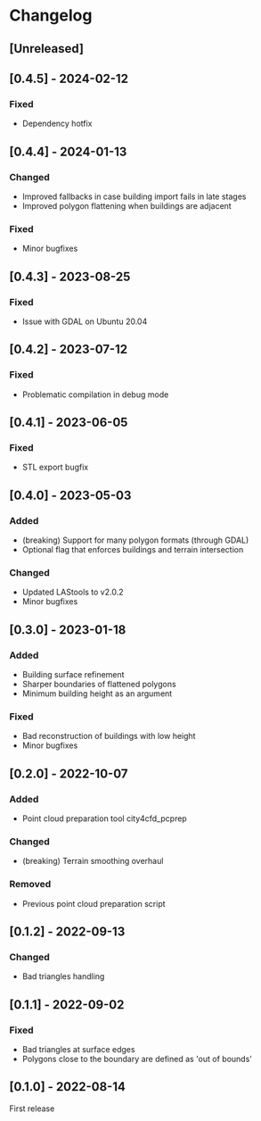 # Changelog

## [Unreleased]

## [0.4.5] - 2024-02-12
### Fixed
- Dependency hotfix

## [0.4.4] - 2024-01-13
### Changed
- Improved fallbacks in case building import fails in late stages
- Improved polygon flattening when buildings are adjacent
### Fixed
- Minor bugfixes

## [0.4.3] - 2023-08-25
### Fixed
- Issue with GDAL on Ubuntu 20.04

## [0.4.2]  - 2023-07-12
### Fixed
- Problematic compilation in debug mode

## [0.4.1]  - 2023-06-05
### Fixed
- STL export bugfix

## [0.4.0] - 2023-05-03
### Added
- (breaking) Support for many polygon formats (through GDAL)
- Optional flag that enforces buildings and terrain intersection
### Changed
- Updated LAStools to v2.0.2
- Minor bugfixes

## [0.3.0] - 2023-01-18
### Added
- Building surface refinement
- Sharper boundaries of flattened polygons
- Minimum building height as an argument
### Fixed
- Bad reconstruction of buildings with low height
- Minor bugfixes

## [0.2.0] - 2022-10-07
### Added
- Point cloud preparation tool city4cfd_pcprep
### Changed
- (breaking) Terrain smoothing overhaul
### Removed
- Previous point cloud preparation script

## [0.1.2] - 2022-09-13
### Changed
- Bad triangles handling

## [0.1.1] - 2022-09-02
### Fixed
- Bad triangles at surface edges
- Polygons close to the boundary are defined as 'out of bounds'

## [0.1.0] - 2022-08-14 
First release
